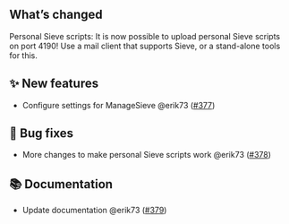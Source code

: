 ## What’s changed

Personal Sieve scripts: It is now possible to upload personal Sieve scripts on port 4190! 
Use a mail client that supports Sieve, or a stand-alone tools for this.

## ✨ New features

- Configure settings for ManageSieve @erik73 ([#377](https://github.com/erik73/addon-mail/pull/377))

## 🐛 Bug fixes

- More changes to make personal Sieve scripts work @erik73 ([#378](https://github.com/erik73/addon-mail/pull/378))

## 📚 Documentation

- Update documentation @erik73 ([#379](https://github.com/erik73/addon-mail/pull/379))
